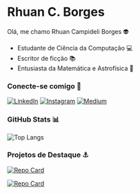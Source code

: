 
# Rhuan C. Borges

Olá, me chamo Rhuan Campideli Borges 👽

- Estudante de Ciência da Computação 💻
- Escritor de ficção 📚
- Entusiasta da Matemática e Astrofísica 🌠

### Conecte-se comigo 🚀
[![LinkedIn](https://img.shields.io/badge/LinkedIn-0077B5?style=for-the-badge&logo=linkedin&logoColor=white)](https://www.linkedin.com/in/rhuan-c-borges-393769214/) [![Instagram](https://img.shields.io/badge/-Instagram-%23E4405F?style=for-the-badge&logo=instagram&logoColor=white)](https://www.instagram.com/rhuan.campborges/) 
[![Medium](https://img.shields.io/badge/-Medium-%23000000?style=for-the-badge&logo=medium&logoColor=white)](https://medium.com/@rhuancborges)

### GitHub Stats 📊
![Top Langs](https://github-readme-stats-git-masterrstaa-rickstaa.vercel.app/api/top-langs/?username=rhuancborges&layout=compact&bg_color=002&border_color=30A3DC&title_color=98FB98&text_color=FFF)

### Projetos de Destaque ⚓
[![Repo Card](https://github-readme-stats.vercel.app/api/pin/?username=rhuancborges&repo=MisterioDoLimoeiro&bg_color=002&border_color=30A3DC&show_icons=true&icon_color=30A3DC&title_color=98FB98&text_color=FFF)](https://github.com/rhuancborges/MisterioDoLimoeiro)

[![Repo Card](https://github-readme-stats.vercel.app/api/pin/?username=rhuancborges&repo=uaiscript&bg_color=002&border_color=30A3DC&show_icons=true&icon_color=30A3DC&title_color=98FB98&text_color=FFF)](https://github.com/rhuancborges/uaiscript)

